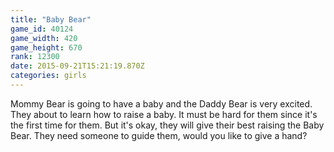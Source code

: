 ```yaml
---
title: "Baby Bear"
game_id: 40124
game_width: 420
game_height: 670
rank: 12300
date: 2015-09-21T15:21:19.870Z
categories: girls
---
```

Mommy Bear is going to have a baby and the Daddy Bear is very excited. They about to learn how to raise a baby. It must be hard for them since it's the first time for them. But it's okay, they will give their best raising the Baby Bear. They need someone to guide them, would you like to give a hand?